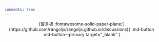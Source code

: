 ```yaml
---
comments: true
---
```


<center>[留言板 :fontawesome-solid-paper-plane:](https://github.com/rangoljx/rangoljx.github.io/discussions){ .md-button .md-button--primary target="_blank" }</center>